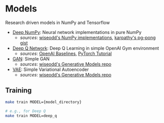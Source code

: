 # Models

Research driven models in NumPy and Tensorflow

- [Deep NumPy](deep_q): Neural network implementations in pure NumPy
  - *sources*: [wiseodd's NumPy implementations](https://github.com/wiseodd/hipsternet), [karpathy's pg-pong gist](https://gist.github.com/karpathy/a4166c7fe253700972fcbc77e4ea32c5)
- [Deep Q Network](deep_q): Deep Q Learning in simple OpenAI Gym environment
  - *sources*: [OpenAI Baselines](https://github.com/openai/baselines/tree/master/baselines/deepq), [PyTorch Tutorial](http://pytorch.org/tutorials/intermediate/reinforcement_q_learning.html)
- [GAN](vanilla_gan): Simple GAN
  - *sources*: [wiseodd's Generative Models repo](https://github.com/wiseodd/generative-models)
- [VAE](vanilla_vae): Simple Variational Autoencoder
  - *sources*: [wiseodd's Generative Models repo](https://github.com/wiseodd/generative-models)

## Training

```sh
make train MODEL={model_directory}

# e.g., for Deep Q
make train MODEL=deep_q
```
